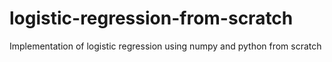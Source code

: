 # logistic-regression-from-scratch
Implementation of logistic regression using numpy and python from scratch
